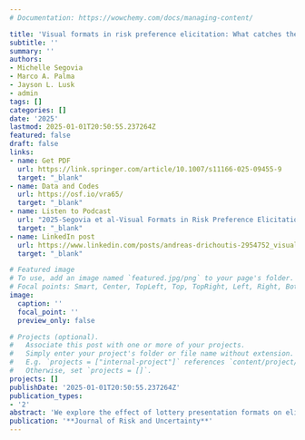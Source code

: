 ```yaml
---
# Documentation: https://wowchemy.com/docs/managing-content/

title: 'Visual formats in risk preference elicitation: What catches the eye?'
subtitle: ''
summary: ''
authors:
- Michelle Segovia
- Marco A. Palma
- Jayson L. Lusk
- admin
tags: []
categories: []
date: '2025'
lastmod: 2025-01-01T20:50:55.237264Z
featured: false
draft: false
links: 
- name: Get PDF
  url: https://link.springer.com/article/10.1007/s11166-025-09455-9
  target: "_blank"
- name: Data and Codes
  url: https://osf.io/vra65/
  target: "_blank"
- name: Listen to Podcast
  url: "2025-Segovia et al-Visual Formats in Risk Preference Elicitation.wav"
  target: "_blank"
- name: LinkedIn post
  url: https://www.linkedin.com/posts/andreas-drichoutis-2954752_visual-formats-in-risk-preference-elicitation-activity-7321427712772845568-bV1H?utm_source=share&utm_medium=member_desktop&rcm=ACoAAABsqlEBoF_xgHc2eVCBGQpzy5IlfEmmEnY
  target: "_blank"

# Featured image
# To use, add an image named `featured.jpg/png` to your page's folder.
# Focal points: Smart, Center, TopLeft, Top, TopRight, Left, Right, BottomLeft, Bottom, BottomRight.
image:
  caption: ''
  focal_point: ''
  preview_only: false

# Projects (optional).
#   Associate this post with one or more of your projects.
#   Simply enter your project's folder or file name without extension.
#   E.g. `projects = ["internal-project"]` references `content/project/deep-learning/index.md`.
#   Otherwise, set `projects = []`.
projects: []
publishDate: '2025-01-01T20:50:55.237264Z'
publication_types: 
- '2'
abstract: 'We explore the effect of lottery presentation formats on elicitation of risk preferences using a popular probability-varying task (Holt and Laury,2002) and a payoff-varying task (Drichoutis and Lusk, 2016). The presentation formats use horizontal bars that vary either the width or height of the bars (or both at the same time) to help subjects in judging how large or small probabilities and monetary amounts are in a given choice set. These graphical formats are compared to a text only format. We complement our choice data with eye tracking data that enriches our structural models with additional information regarding how visual attention varies with the presented information. While we find no statistically significant effects of presentation formats on elicited parameters for risk preferences, we find that eye tracking information not only is associated with preference parameters, but it also changes the inferences with respect to which decision theory better fits the choice data.'
publication: '**Journal of Risk and Uncertainty**'
---
```

